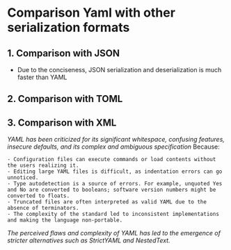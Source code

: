 # Comparison Yaml with other serialization formats

## 1. Comparison with JSON
- Due to the conciseness, JSON serialization and deserialization is much faster than YAML

## 2. Comparison with TOML
## 3. Comparison with XML

*YAML has been criticized for its significant whitespace, confusing features, insecure defaults, and its complex and ambiguous specification*
Because:
```
- Configuration files can execute commands or load contents without the users realizing it.
- Editing large YAML files is difficult, as indentation errors can go unnoticed.
- Type autodetection is a source of errors. For example, unquoted Yes and No are converted to booleans; software version numbers might be converted to floats.
- Truncated files are often interpreted as valid YAML due to the absence of terminators.
- The complexity of the standard led to inconsistent implementations and making the language non-portable.
```
*The perceived flaws and complexity of YAML has led to the emergence of stricter alternatives such as StrictYAML and NestedText.*
